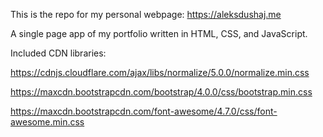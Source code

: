 This is the repo for my personal webpage: https://aleksdushaj.me

A single page app of my portfolio written in HTML, CSS, and JavaScript.

Included CDN libraries: 
>  
https://cdnjs.cloudflare.com/ajax/libs/normalize/5.0.0/normalize.min.css
>  
https://maxcdn.bootstrapcdn.com/bootstrap/4.0.0/css/bootstrap.min.css
>  
https://maxcdn.bootstrapcdn.com/font-awesome/4.7.0/css/font-awesome.min.css

